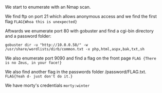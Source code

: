 We start to enumerate with an Nmap scan.

We find ftp on port 21 which allows anonymous access and we find the first flag ``` FLAG{Whoa this is unexpected}  ```

Aftwards we enumerate port 80 with gobuster and find a cgi-bin directory and a password folder:
```
gobuster dir -u "http://10.0.0.58/" -w /usr/share/wordlists/dirb/common.txt -x php,html,aspx,bak,txt,sh
```
We also enumerate port 9090 and find a flag on the front page ```FLAG {There is no Zeus, in your face!}```

We also find another flag in the passwords folder /password/FLAG.txt. ```FLAG{Yeah d- just don't do it.}```

We have morty's credentials ```morty:winter```


